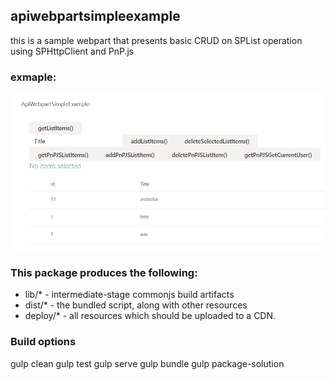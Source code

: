 ## apiwebpartsimpleexample

this is a sample webpart that presents basic CRUD on SPList operation using SPHttpClient and PnP.js

### exmaple:
![](../Images/Spfx2Image1.png)

### This package produces the following:

* lib/* - intermediate-stage commonjs build artifacts
* dist/* - the bundled script, along with other resources
* deploy/* - all resources which should be uploaded to a CDN.

### Build options

gulp clean
gulp test
gulp serve
gulp bundle
gulp package-solution
